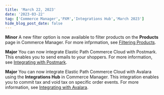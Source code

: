 ```yaml
---
title: 'March 22, 2023'
date: '2023-03-22'
tag: ['Commerce Manager','PXM','Integrations Hub','March 2023']
hide_blog_post_date: false
---
```

**Minor** 
A new filter option is now available to filter products on the **Products** page in Commerce Manager. For more infprmation, see [Filtering Products](/docs/pxm/products/pxm-products-commerce-manager/filter-products).

**Major** 
You can now integrate Elastic Path Commerce Cloud with Postmark. This enables you to send emails to your shoppers. For more information, see [Integrating with Postmark](/docs/composer/integration-hub/marketing-communication/postmark).

**Major** 
You can now integrate Elastic Path Commerce Cloud with Avalara using the **Integrations Hub** in Commerce Manager. This integration enables you to commit tax and void tax on specific order events. For more information, see [Integrating with Avalara](/docs/composer/integration-hub/tax-and-shipping/avalara).
